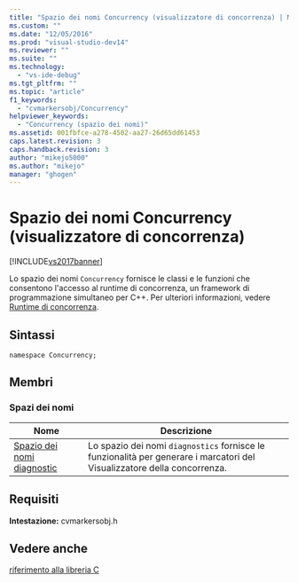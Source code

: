 ```yaml
---
title: "Spazio dei nomi Concurrency (visualizzatore di concorrenza) | Microsoft Docs"
ms.custom: ""
ms.date: "12/05/2016"
ms.prod: "visual-studio-dev14"
ms.reviewer: ""
ms.suite: ""
ms.technology: 
  - "vs-ide-debug"
ms.tgt_pltfrm: ""
ms.topic: "article"
f1_keywords: 
  - "cvmarkersobj/Concurrency"
helpviewer_keywords: 
  - "Concurrency (spazio dei nomi)"
ms.assetid: 001fbfce-a278-4502-aa27-26d65dd61453
caps.latest.revision: 3
caps.handback.revision: 3
author: "mikejo5000"
ms.author: "mikejo"
manager: "ghogen"
---
```

# Spazio dei nomi Concurrency (visualizzatore di concorrenza)
[!INCLUDE[vs2017banner](../code-quality/includes/vs2017banner.md)]

Lo spazio dei nomi `Concurrency` fornisce le classi e le funzioni che consentono l'accesso al runtime di concorrenza, un framework di programmazione simultaneo per C\+\+.  Per ulteriori informazioni, vedere [Runtime di concorrenza](/visual-cpp/parallel/concrt/concurrency-runtime).  
  
## Sintassi  
  
```  
namespace Concurrency;  
```  
  
## Membri  
  
### Spazi dei nomi  
  
|Nome|Descrizione|  
|----------|-----------------|  
|[Spazio dei nomi diagnostic](../profiling/diagnostic-namespace.md)|Lo spazio dei nomi `diagnostics` fornisce le funzionalità per generare i marcatori del Visualizzatore della concorrenza.|  
  
## Requisiti  
 **Intestazione:** cvmarkersobj.h  
  
## Vedere anche  
 [riferimento alla libreria C](../profiling/c-library-reference.md)